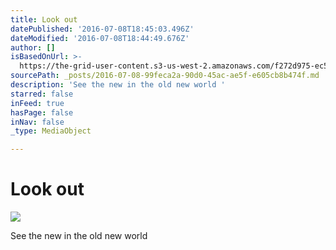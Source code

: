 ```yaml
---
title: Look out
datePublished: '2016-07-08T18:45:03.496Z'
dateModified: '2016-07-08T18:44:49.676Z'
author: []
isBasedOnUrl: >-
  https://the-grid-user-content.s3-us-west-2.amazonaws.com/f272d975-ec53-4014-8643-68bfac8dd861.jpg
sourcePath: _posts/2016-07-08-99feca2a-90d0-45ac-ae5f-e605cb8b474f.md
description: 'See the new in the old new world '
starred: false
inFeed: true
hasPage: false
inNav: false
_type: MediaObject

---
```

# Look out
![](https://the-grid-user-content.s3-us-west-2.amazonaws.com/f272d975-ec53-4014-8643-68bfac8dd861.jpg)

See the new in the old new world